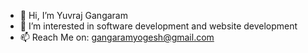 - 👋 Hi, I’m Yuvraj Gangaram
- 👀 I’m interested in software development and website development 
- 📫 Reach Me on: gangaramyogesh@gmail.com

<!---
Yuvi002/Yuvi002 is a ✨ special ✨ repository because its `README.md` (this file) appears on your GitHub profile.
You can click the Preview link to take a look at your changes.
--->
